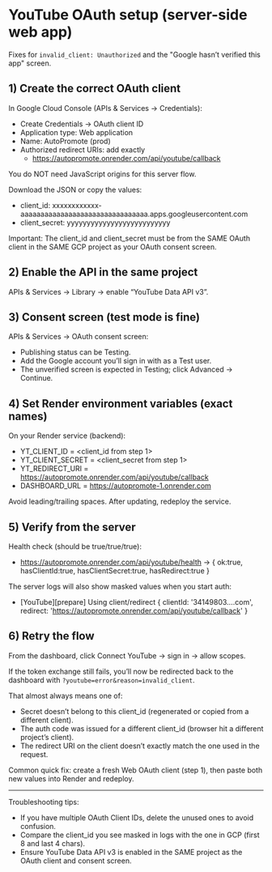 # YouTube OAuth setup (server-side web app)

Fixes for `invalid_client: Unauthorized` and the "Google hasn’t verified this app" screen.

## 1) Create the correct OAuth client

In Google Cloud Console (APIs & Services → Credentials):

- Create Credentials → OAuth client ID
- Application type: Web application
- Name: AutoPromote (prod)
- Authorized redirect URIs: add exactly
  - https://autopromote.onrender.com/api/youtube/callback

You do NOT need JavaScript origins for this server flow.

Download the JSON or copy the values:

- client_id: xxxxxxxxxxxx-aaaaaaaaaaaaaaaaaaaaaaaaaaaaaaaa.apps.googleusercontent.com
- client_secret: yyyyyyyyyyyyyyyyyyyyyyyyyy

Important: The client_id and client_secret must be from the SAME OAuth client in the SAME GCP project as your OAuth consent screen.

## 2) Enable the API in the same project

APIs & Services → Library → enable “YouTube Data API v3”.

## 3) Consent screen (test mode is fine)

APIs & Services → OAuth consent screen:

- Publishing status can be Testing.
- Add the Google account you’ll sign in with as a Test user.
- The unverified screen is expected in Testing; click Advanced → Continue.

## 4) Set Render environment variables (exact names)

On your Render service (backend):

- YT_CLIENT_ID = <client_id from step 1>
- YT_CLIENT_SECRET = <client_secret from step 1>
- YT_REDIRECT_URI = https://autopromote.onrender.com/api/youtube/callback
- DASHBOARD_URL = https://autopromote-1.onrender.com

Avoid leading/trailing spaces. After updating, redeploy the service.

## 5) Verify from the server

Health check (should be true/true/true):

- https://autopromote.onrender.com/api/youtube/health → { ok:true, hasClientId:true, hasClientSecret:true, hasRedirect:true }

The server logs will also show masked values when you start auth:

- [YouTube][prepare] Using client/redirect { clientId: '34149803….com', redirect: 'https://autopromote.onrender.com/api/youtube/callback' }

## 6) Retry the flow

From the dashboard, click Connect YouTube → sign in → allow scopes.

If the token exchange still fails, you’ll now be redirected back to the dashboard with `?youtube=error&reason=invalid_client`.

That almost always means one of:

- Secret doesn’t belong to this client_id (regenerated or copied from a different client).
- The auth code was issued for a different client_id (browser hit a different project’s client).
- The redirect URI on the client doesn’t exactly match the one used in the request.

Common quick fix: create a fresh Web OAuth client (step 1), then paste both new values into Render and redeploy.

---

Troubleshooting tips:

- If you have multiple OAuth Client IDs, delete the unused ones to avoid confusion.
- Compare the client_id you see masked in logs with the one in GCP (first 8 and last 4 chars).
- Ensure YouTube Data API v3 is enabled in the SAME project as the OAuth client and consent screen.